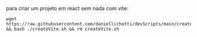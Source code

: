 para criar um projeto em react sem nada com vite:
```
wget https://raw.githubusercontent.com/daniellichotti/devScripts/main/createVite.sh && bash ./createVite.sh && rm createVite.sh
```
